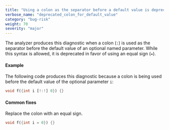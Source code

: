 ```yaml
---
title: "Using a colon as the separator before a default value is deprecated and will not be supported in language version 3.0 and later."
verbose_name: "deprecated_colon_for_default_value"
category: "bug-risk"
weight: 70
severity: "major"
---
```

The analyzer produces this diagnostic when a colon (`:`) is used as the
separator before the default value of an optional named parameter.
While this syntax is allowed, it is deprecated in favor of
using an equal sign (`=`).

#### Example

The following code produces this diagnostic because a colon is being used
before the default value of the optional parameter `i`:

```dart
void f({int i [!:!] 0}) {}
```

#### Common fixes

Replace the colon with an equal sign.

```dart
void f({int i = 0}) {}
```

